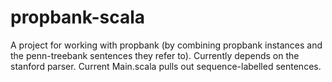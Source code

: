 propbank-scala
==============

A project for working with propbank (by combining propbank instances and the penn-treebank sentences they refer to).
Currently depends on the stanford parser.
Current Main.scala pulls out sequence-labelled sentences.
